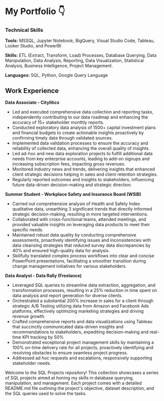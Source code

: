 # My Portfolio 👇

### Technical Skills
**Tools:** MSSQL, Jupyter Notebook, BigQuery, Visual Studio Code, Tableau, Looker Studio, and PowerBI

**Skills:** ETL (Extract, Transform, Load) Processes, Database Querying, Data Manipulation, Data Analysis, Reporting, Data Visualization, Statistical Analysis, Business Intelligence, Project Management.

**Languages:** SQL, Python, Google Query Language

## Work Experience
**Data Associate - Citylitics**
- Led and executed comprehensive data collection and reporting tasks, independently contributing to our data roadmap and enhancing the accuracy of 15+ stakeholder monthly reports.
- Conducted exploratory data analysis of 1500+ capital investment plans and financial budgets to create actionable insights proactively by confirming timely data through validated sources.
- Implemented data validation processes to ensure the accuracy and reliability of collected data, enhancing the overall quality of insights.
- Led ad-hoc and new data exploration projects to fulfill additional data needs from key enterprise accounts, leading to add-on signups and increasing subscription fees, impacting gross revenues.
- Monitored industry news and trends, delivering insights that enhanced client strategic decisions helping in sales and client retention strategies.
- Regularly reported outcomes and insights to stakeholders, influencing future data-driven decision-making and strategic direction.

**Summer Student - Workplace Safety and Insurance Board (WSIB)**
- Carried out comprehensive analysis of Health and Safety Index qualitative data, unearthing 3 significant trends that directly informed strategic decision-making, resulting in more targeted interventions.
- Collaborated with cross-functional teams, attended meetings, and provided valuable insights on leveraging data products to meet their specific needs.
- Maintained robust data quality by conducting comprehensive assessments, proactively identifying issues and inconsistencies with data cleansing strategies that reduced survey data discrepancies by 40% and ensured high-quality data for analysis.
- Skillfully translated complex process workflows into clear and concise PowerPoint presentations, facilitating a smoother transition during change management initiatives for various stakeholders.

**Data Analyst - Data Rally (Freelance)**
- Leveraged SQL queries to streamline data extraction, aggregation, and transformation processes, resulting in a 25% reduction in time spent on data analysis and report generation for diverse clients.
- Orchestrated a substantial 200% increase in sales for a client through strategic A/B Testing utilizing data from Amazon and Facebook Ads platforms, effectively optimizing marketing strategies and driving revenue growth.
- Crafted comprehensive reports and data visualizations using Tableau that succinctly communicated data-driven insights and recommendations to stakeholders, expediting decision-making and real-time KPI tracking by 50%
- Demonstrated exceptional project management skills by maintaining a 100% on-time delivery rate for all projects, proactively identifying and resolving obstacles to ensure seamless project progress.
- Addressed ad hoc requests and escalations, responsively supporting stakeholder needs.





Welcome to the SQL Projects repository! This collection showcases a series of SQL projects aimed at honing my skills in database querying, manipulation, and management. Each project comes with a detailed README.md file outlining the project's objective, dataset description, and the SQL queries used to solve the tasks.
